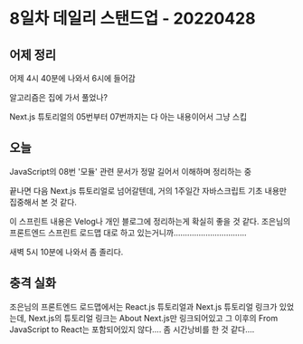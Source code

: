 # 8일차 데일리 스탠드업 - 20220428

## 어제 정리

어제 4시 40분에 나와서 6시에 들어감

알고리즘은 집에 가서 풀었나?

Next.js 튜토리얼의 05번부터 07번까지는 다 아는 내용이어서 그냥 스킵
 
## 오늘

JavaScript의 08번 '모듈' 관련 문서가 정말 길어서 이해하며 정리하는 중

끝나면 다음 Next.js 튜토리얼로 넘어갈텐데, 거의 1주일간 자바스크립트 기초 내용만 집중해서 본 것 같다. 

이 스프린트 내용은 Velog나 개인 블로그에 정리하는게 확실히 좋을 것 같다. 조은님의 프론트엔드 스프린트 로드맵 대로 하고 있는거니까................................

새벽 5시 10분에 나와서 좀 졸리다.

## 충격 실화

조은님의 프론트엔드 로드맵에서는 React.js 튜토리얼과 Next.js 튜토리얼 링크가 있었는데, Next.js의 튜토리얼 링크는 About Next.js만 링크되어있고 그 이후의 From JavaScript to React는 포함되어있지 않다.... 좀 시간낭비를 한 것 같다....